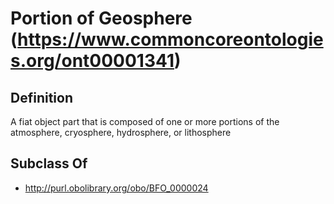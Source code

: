 # Portion of Geosphere (https://www.commoncoreontologies.org/ont00001341)

## Definition
A fiat object part that is composed of one or more portions of the atmosphere, cryosphere, hydrosphere, or lithosphere

## Subclass Of
- http://purl.obolibrary.org/obo/BFO_0000024

